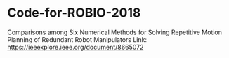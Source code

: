 # Code-for-ROBIO-2018
Comparisons among Six Numerical Methods for Solving Repetitive Motion Planning of Redundant Robot Manipulators
Link: https://ieeexplore.ieee.org/document/8665072
